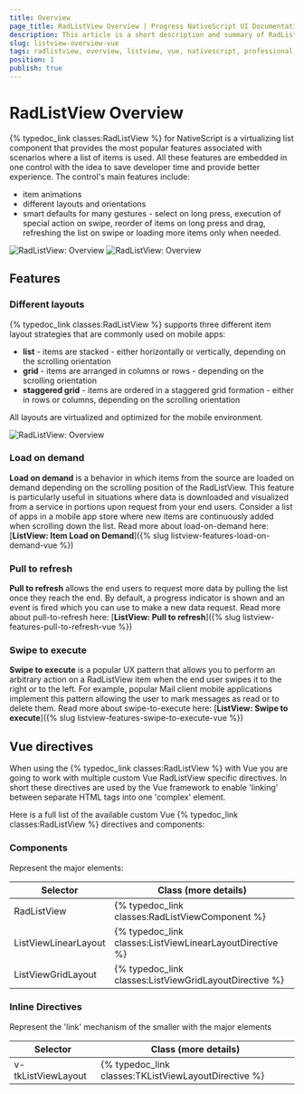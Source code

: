 ```yaml
---
title: Overview
page_title: RadListView Overview | Progress NativeScript UI Documentation
description: This article is a short description and summary of RadListView's features.
slug: listview-overview-vue
tags: radlistview, overview, listview, vue, nativescript, professional, ui
position: 1
publish: true
---
```

# RadListView Overview
{% typedoc_link classes:RadListView %} for NativeScript is a virtualizing list component that provides the most popular features associated with scenarios where a list of items is used. All these features are embedded in one control with the idea to save developer time and provide better experience. The control's main features include:
- item animations
- different layouts and orientations
- smart defaults for many gestures - select on long press, execution of special action on swipe, reorder of items on long press and drag, refreshing the list on swipe or loading more items only when needed.

![RadListView: Overview](../../../ui/img/ns_ui/list-view-overview_2.png "iOS") ![RadListView: Overview](../../../ui/img/ns_ui/list-view-overview_3.png "iOS")

## Features

### Different layouts

{% typedoc_link classes:RadListView %} supports three different item layout strategies that are commonly used on mobile apps:

- **list** - items are stacked - either horizontally or vertically, depending on the scrolling orientation
- **grid** - items are arranged in columns or rows - depending on the scrolling orientation
- **staggered grid** - items are ordered in a staggered grid formation - either in rows or columns, depending on the scrolling orientation

All layouts are virtualized and optimized for the mobile environment.

![RadListView: Overview](../../../ui/img/ns_ui/list-view-overview_1.png "Android")

### Load on demand
**Load on demand** is a behavior in which items from the source are loaded on demand depending on the scrolling position of the RadListView. This feature is particularly useful in situations where data is downloaded and visualized from a service in portions upon request from your end users. Consider a list of apps in a mobile app store where new items are continuously added when scrolling down the list. Read more about load-on-demand here: [**ListView: Item Load on Demand**]({% slug listview-features-load-on-demand-vue %})

### Pull to refresh
**Pull to refresh** allows the end users to request more data by pulling the list once they reach the end. By default, a progress indicator is shown and an event is fired which you can use to make a new data request. Read more about pull-to-refresh here: [**ListView: Pull to refresh**]({% slug listview-features-pull-to-refresh-vue %})

### Swipe to execute
**Swipe to execute** is a popular UX pattern that allows you to perform an arbitrary action on a RadListView item when the end user swipes it to the right or to the left. For example, popular Mail client mobile applications implement this pattern allowing the user to mark messages as read or to delete them. Read more about swipe-to-execute here: [**ListView: Swipe to execute**]({% slug listview-features-swipe-to-execute-vue %})

## Vue directives

When using the {% typedoc_link classes:RadListView %} with Vue you are going to work with multiple custom Vue RadListView specific directives. In short these directives are used by the Vue framework to enable 'linking' between separate HTML tags into one 'complex' element.

Here is a full list of the available custom Vue {% typedoc_link classes:RadListView %} directives and components:

### Components
Represent the major elements:

| Selector             | Class (more details)                                     |
|----------------------|----------------------------------------------------------|
| RadListView          | {% typedoc_link classes:RadListViewComponent %}          |
| ListViewLinearLayout | {% typedoc_link classes:ListViewLinearLayoutDirective %} |
| ListViewGridLayout   | {% typedoc_link classes:ListViewGridLayoutDirective %}   |

### Inline Directives
Represent the 'link' mechanism of the smaller with the major elements

| Selector          | Class (more details)                                  |
|-------------------|-------------------------------------------------------|
| v-tkListViewLayout | {% typedoc_link classes:TKListViewLayoutDirective %} |
